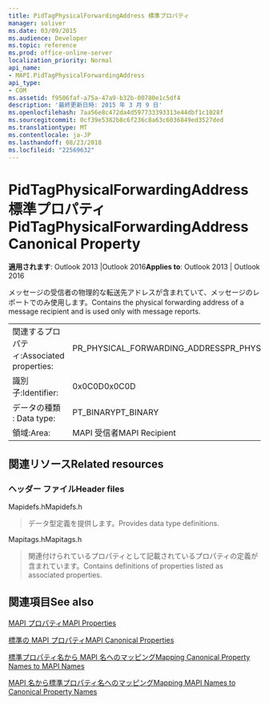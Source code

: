 ```yaml
---
title: PidTagPhysicalForwardingAddress 標準プロパティ
manager: soliver
ms.date: 03/09/2015
ms.audience: Developer
ms.topic: reference
ms.prod: office-online-server
localization_priority: Normal
api_name:
- MAPI.PidTagPhysicalForwardingAddress
api_type:
- COM
ms.assetid: f9506faf-a75a-47a9-b32b-00780e1c5df4
description: '最終更新日時: 2015 年 3 月 9 日'
ms.openlocfilehash: 7aa56e8c472da4d597733393313e44dbf1c1028f
ms.sourcegitcommit: 0cf39e5382b8c6f236c8a63c6036849ed3527ded
ms.translationtype: MT
ms.contentlocale: ja-JP
ms.lasthandoff: 08/23/2018
ms.locfileid: "22569632"
---
```

# <a name="pidtagphysicalforwardingaddress-canonical-property"></a><span data-ttu-id="4cae5-103">PidTagPhysicalForwardingAddress 標準プロパティ</span><span class="sxs-lookup"><span data-stu-id="4cae5-103">PidTagPhysicalForwardingAddress Canonical Property</span></span>

  
  
<span data-ttu-id="4cae5-104">**適用されます**: Outlook 2013 |Outlook 2016</span><span class="sxs-lookup"><span data-stu-id="4cae5-104">**Applies to**: Outlook 2013 | Outlook 2016</span></span> 
  
<span data-ttu-id="4cae5-105">メッセージの受信者の物理的な転送先アドレスが含まれていて、メッセージのレポートでのみ使用します。</span><span class="sxs-lookup"><span data-stu-id="4cae5-105">Contains the physical forwarding address of a message recipient and is used only with message reports.</span></span>
  
|||
|:-----|:-----|
|<span data-ttu-id="4cae5-106">関連するプロパティ:</span><span class="sxs-lookup"><span data-stu-id="4cae5-106">Associated properties:</span></span>  <br/> |<span data-ttu-id="4cae5-107">PR_PHYSICAL_FORWARDING_ADDRESS</span><span class="sxs-lookup"><span data-stu-id="4cae5-107">PR_PHYSICAL_FORWARDING_ADDRESS</span></span>  <br/> |
|<span data-ttu-id="4cae5-108">識別子:</span><span class="sxs-lookup"><span data-stu-id="4cae5-108">Identifier:</span></span>  <br/> |<span data-ttu-id="4cae5-109">0x0C0D</span><span class="sxs-lookup"><span data-stu-id="4cae5-109">0x0C0D</span></span>  <br/> |
|<span data-ttu-id="4cae5-110">データの種類 : </span><span class="sxs-lookup"><span data-stu-id="4cae5-110">Data type:</span></span>  <br/> |<span data-ttu-id="4cae5-111">PT_BINARY</span><span class="sxs-lookup"><span data-stu-id="4cae5-111">PT_BINARY</span></span>  <br/> |
|<span data-ttu-id="4cae5-112">領域:</span><span class="sxs-lookup"><span data-stu-id="4cae5-112">Area:</span></span>  <br/> |<span data-ttu-id="4cae5-113">MAPI 受信者</span><span class="sxs-lookup"><span data-stu-id="4cae5-113">MAPI Recipient</span></span>  <br/> |
   
## <a name="related-resources"></a><span data-ttu-id="4cae5-114">関連リソース</span><span class="sxs-lookup"><span data-stu-id="4cae5-114">Related resources</span></span>

### <a name="header-files"></a><span data-ttu-id="4cae5-115">ヘッダー ファイル</span><span class="sxs-lookup"><span data-stu-id="4cae5-115">Header files</span></span>

<span data-ttu-id="4cae5-116">Mapidefs.h</span><span class="sxs-lookup"><span data-stu-id="4cae5-116">Mapidefs.h</span></span>
  
> <span data-ttu-id="4cae5-117">データ型定義を提供します。</span><span class="sxs-lookup"><span data-stu-id="4cae5-117">Provides data type definitions.</span></span>
    
<span data-ttu-id="4cae5-118">Mapitags.h</span><span class="sxs-lookup"><span data-stu-id="4cae5-118">Mapitags.h</span></span>
  
> <span data-ttu-id="4cae5-119">関連付けられているプロパティとして記載されているプロパティの定義が含まれています。</span><span class="sxs-lookup"><span data-stu-id="4cae5-119">Contains definitions of properties listed as associated properties.</span></span>
    
## <a name="see-also"></a><span data-ttu-id="4cae5-120">関連項目</span><span class="sxs-lookup"><span data-stu-id="4cae5-120">See also</span></span>



[<span data-ttu-id="4cae5-121">MAPI プロパティ</span><span class="sxs-lookup"><span data-stu-id="4cae5-121">MAPI Properties</span></span>](mapi-properties.md)
  
[<span data-ttu-id="4cae5-122">標準の MAPI プロパティ</span><span class="sxs-lookup"><span data-stu-id="4cae5-122">MAPI Canonical Properties</span></span>](mapi-canonical-properties.md)
  
[<span data-ttu-id="4cae5-123">標準プロパティ名から MAPI 名へのマッピング</span><span class="sxs-lookup"><span data-stu-id="4cae5-123">Mapping Canonical Property Names to MAPI Names</span></span>](mapping-canonical-property-names-to-mapi-names.md)
  
[<span data-ttu-id="4cae5-124">MAPI 名から標準プロパティ名へのマッピング</span><span class="sxs-lookup"><span data-stu-id="4cae5-124">Mapping MAPI Names to Canonical Property Names</span></span>](mapping-mapi-names-to-canonical-property-names.md)

